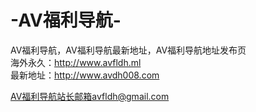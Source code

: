 # -AV福利导航-
AV福利导航，AV福利导航最新地址，AV福利导航地址发布页
</br>
海外永久：http://www.avfldh.ml
</br>
最新地址：http://www.avdh008.com</br>

AV福利导航站长邮箱avfldh@gmail.com</br>
